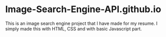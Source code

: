 # Image-Search-Engine-API.github.io
This is an image search engine project that I have made for my resume. I simply made this with HTML, CSS and with basic  Javascript part.
